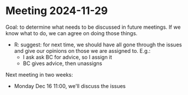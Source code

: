 # Meeting 2024-11-29

Goal: to determine what needs to be discussed in future meetings.
If we know what to do, we can agree on doing those things.

- R: suggest: for next time, we should have all gone through the issues
  and give our opinions on those we are assigned to.
  E.g.:
  - I ask ask BC for advice, so I assign it
  - BC gives advice, then unassigns

Next meeting in two weeks:
- Monday Dec 16 11:00, we'll discuss the issues



